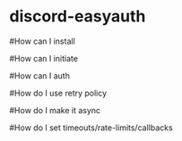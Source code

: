 # discord-easyauth

#How can I install

#How can I initiate

#How can I auth

#How do I use retry policy

#How do I make it async

#How do I set timeouts/rate-limits/callbacks



